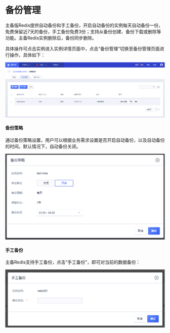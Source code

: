 # 备份管理



主备版Redis提供自动备份和手工备份，开启自动备份的实例每天自动备份一份，免费保留近7天的备份，手工备份免费3份；支持从备份创建、备份下载或删除等功能。主备Redis实例删除后，备份同步删除。

具体操作可点击实例进入实例详情页面中，点击“备份管理”切换至备份管理页面进行操作，具体如下：

![image](/images/redisv408.png)

#### 备份策略

通过备份策略设置，用户可以根据业务需求设置是否开启自动备份，以及自动备份的时间。默认情况下，自动备份关闭。

![image](/images/redisv409.png)

#### 手工备份

主备Redis支持手工备份，点击“手工备份”，即可对当前的数据备份：

![image](/images/redis052905.png)
